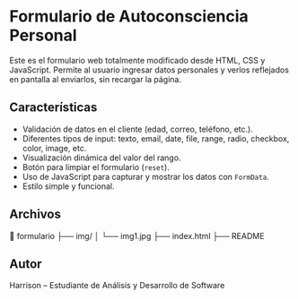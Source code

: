 # Formulario de Autoconsciencia Personal

Este es el formulario web totalmente modificado desde HTML, CSS y JavaScript. Permite al usuario ingresar datos personales y verlos reflejados en pantalla al enviarlos, sin recargar la página.

## Características

- Validación de datos en el cliente (edad, correo, teléfono, etc.).
- Diferentes tipos de input: texto, email, date, file, range, radio, checkbox, color, image, etc.
- Visualización dinámica del valor del rango.
- Botón para limpiar el formulario (`reset`).
- Uso de JavaScript para capturar y mostrar los datos con `FormData`.
- Estilo simple y funcional.

## Archivos

📁 formulario
├── img/
│ └── img1.jpg
├── index.html
├── README

## Autor

Harrison – Estudiante de Análisis y Desarrollo de Software
